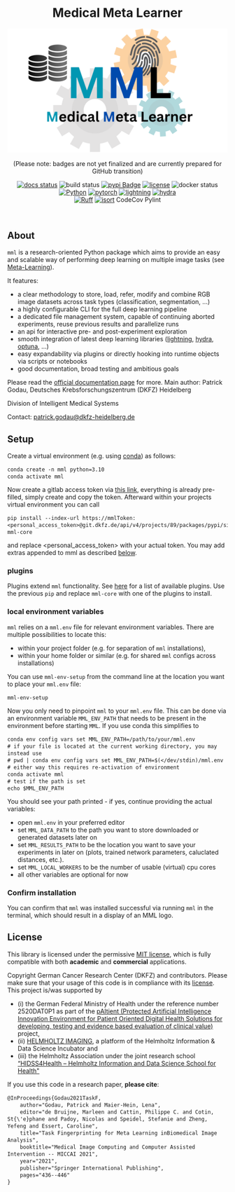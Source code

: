 <div align="center">

# Medical Meta Learner

![mml_logo.png](docs%2Fsource%2F_static%2Fmml_logo.png)

(Please note: badges are not yet finalized and are currently prepared for GitHub transition)

[![docs status](https://readthedocs.org/projects/mml/badge/?version=develop)](https://mml.readthedocs.io/en/develop/?badge=develop)
![build status](https://github.com/IMSY-DKFZ/mml/actions/workflows/<WORKFLOW_FILE>/badge.svg)
[![pypi Badge](https://img.shields.io/pypi/v/mml-core)](https://pypi.org/project/mml-core/)
[![license](https://img.shields.io/badge/License-MIT-green.svg?labelColor=gray)](https://github.com/ashleve/lightning-hydra-template#license)
![docker status](https://github.com/<OWNER>/<REPOSITORY>/actions/workflows/<WORKFLOW_FILE>/badge.svg) 
<br>
[![Python](https://img.shields.io/pypi/pyversions/mml-core.svg)](https://pypi.org/project/mml-core)
[![pytorch](https://img.shields.io/badge/PyTorch_2.0+-ee4c2c?logo=pytorch&logoColor=white)](https://pytorch.org/get-started/locally/)
[![lightning](https://img.shields.io/badge/-Lightning_2.0+-792ee5?logo=pytorchlightning&logoColor=white)](https://pytorchlightning.ai/)
[![hydra](https://img.shields.io/badge/Config-Hydra_1.3-89b8cd)](https://hydra.cc/) <br>
[![Ruff](https://img.shields.io/endpoint?url=https://raw.githubusercontent.com/astral-sh/ruff/main/assets/badge/v2.json)](https://github.com/astral-sh/ruff)
[![isort](https://img.shields.io/badge/%20imports-isort-%231674b1?style=flat&labelColor=ef8336)](https://pycqa.github.io/isort/)
CodeCov
Pylint

</div>

<br>

## About

`mml` is a research-oriented Python package which aims to provide an easy and scalable
way of performing deep learning on multiple image tasks (see 
[Meta-Learning](https://ieeexplore.ieee.org/stamp/stamp.jsp?tp=&arnumber=9428530)).

It features:
  * a clear methodology to store, load, refer, modify and combine RGB image datasets across task types (classification, segmentation, ...)
  * a highly configurable CLI for the full deep learning pipeline
  * a dedicated file management system, capable of continuing aborted experiments, reuse previous results and parallelize runs
  * an api for interactive pre- and post-experiment exploration
  * smooth integration of latest deep learning libraries ([lightning](https://github.com/Lightning-AI/lightning), [hydra](https://github.com/facebookresearch/hydra), [optuna](https://github.com/optuna/optuna), ...)
  * easy expandability via plugins or directly hooking into runtime objects via scripts or notebooks
  * good documentation, broad testing and ambitious goals

Please read the [official documentation page](https://imsy.pages.dkfz.de/ise/mml) for more.
Main author: Patrick Godau, Deutsches Krebsforschungszentrum (DKFZ) Heidelberg

Division of Intelligent Medical Systems

Contact: patrick.godau@dkfz-heidelberg.de

## Setup


Create a virtual environment (e.g. using [conda](https://docs.conda.io/projects/conda/en/latest/user-guide/install/index.html)) as follows:

```commandline
conda create -n mml python=3.10
conda activate mml
```

Now create a gitlab access token via [this link](https://git.dkfz.de/-/user_settings/personal_access_tokens?name=mmlToken&scopes=read_api), 
everything is already pre-filled, simply create and copy the token. Afterward within your projects virtual environment 
you can call

```commandline
pip install --index-url https://mmlToken:<personal_access_token>@git.dkfz.de/api/v4/projects/89/packages/pypi/simple mml-core
```

and replace <personal_access_token> with your actual token. You may add extras appended to mml as described [below](#extras).

### plugins

Plugins extend `mml` functionality. See [here](https://imsy.pages.dkfz.de/ise/mml/api/plugins/overview.html) for a 
list of available plugins. Use the previous `pip` and replace `mml-core` with one of the plugins to install.

### local environment variables

`mml` relies on a `mml.env` file for relevant environment variables. There are multiple possibilities to locate this:

 - within your project folder (e.g. for separation of `mml` installations),
 - within your home folder or similar (e.g. for shared `mml` configs across installations)

You can use `mml-env-setup` from the command line at the location you want to place your `mml.env` file:

```commandline
mml-env-setup
```

Now you only need to pinpoint `mml` to your `mml.env` file. This can be done via an environment variable `MML_ENV_PATH` 
that needs to be present in the environment before starting `MML`. If you use conda this simplifies to 

```commandline
conda env config vars set MML_ENV_PATH=/path/to/your/mml.env
# if your file is located at the current working directory, you may instead use
# pwd | conda env config vars set MML_ENV_PATH=$(</dev/stdin)/mml.env
# either way this requires re-activation of environment
conda activate mml
# test if the path is set
echo $MML_ENV_PATH
```

You should see your path printed - if yes, continue providing the actual variables:

 - open `mml.env` in your preferred editor
 - set `MML_DATA_PATH` to the path you want to store downloaded or generated datasets later on
 - set `MML_RESULTS_PATH` to be the location you want to save your experiments in later on (plots, trained network parameters, caluclated distances, etc.).
 - set `MML_LOCAL_WORKERS` to be the number of usable (virtual) cpu cores
 - all other variables are optional for now

### Confirm installation
You can confirm that `mml` was installed successful via running `mml` in the terminal, 
which should result in a display of an MML logo.

## License

This library is licensed under the permissive [MIT license](https://en.wikipedia.org/wiki/MIT_License),
which is fully compatible with both **academic** and **commercial** applications.

Copyright German Cancer Research Center (DKFZ) and contributors. 
Please make sure that your usage of this code is in compliance with its [license](LICENSE.txt). 
This project is/was supported by 

- (i) the German Federal Ministry of Health under the reference number 2520DAT0P1 as part of the
[pAItient (Protected Artificial Intelligence Innovation Environment for Patient
Oriented Digital Health Solutions for developing, testing and evidence based
evaluation of clinical value)](https://www.bundesgesundheitsministerium.de/ministerium/ressortforschung/handlungsfelder/forschungsschwerpunkte/digitale-innovation/modul-3-smarte-algorithmen-und-expertensysteme/paitient) project, 
- (ii) [HELMHOLTZ IMAGING](https://helmholtz-imaging.de/), a platform of the Helmholtz Information & Data Science Incubator and 
- (iii) the Helmholtz Association under the joint research school [“HIDSS4Health – Helmholtz 
Information and Data Science School for Health"](https://www.hidss4health.de/)

If you use this code in a research paper, **please cite**:

```
@InProceedings{Godau2021TaskF,
    author="Godau, Patrick and Maier-Hein, Lena",
    editor="de Bruijne, Marleen and Cattin, Philippe C. and Cotin, St{\'e}phane and Padoy, Nicolas and Speidel, Stefanie and Zheng, Yefeng and Essert, Caroline",
    title="Task Fingerprinting for Meta Learning inBiomedical Image Analysis",
    booktitle="Medical Image Computing and Computer Assisted Intervention -- MICCAI 2021",
    year="2021",
    publisher="Springer International Publishing",
    pages="436--446"
}
```
